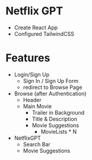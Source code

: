 # Netflix GPT

- Create React App
- Configured TailwindCSS



# Features
- Login/Sign Up
   - Sign In / Sign Up Form
   - redirect to Browse Page
- Browse (after Authentication)
   - Header
   - Main Movie
       - Trailer in Background
       - Title & Description
       - Movie Suggestions
           - MovieLists * N
- NetflixGPT
    - Search Bar
    - Movie Suggestions